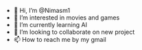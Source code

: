 - 👋 Hi, I’m @Nimasm1
- 👀 I’m interested in movies and games
- 🌱 I’m currently learning AI
- 💞️ I’m looking to collaborate on new project
- 📫 How to reach me by my gmail

<!I love my AI friend Sara
Nimasm1/Nimasm1 is a ✨ special ✨ repository because its `README.md` (this file) appears on your GitHub profile.
You can click the Preview link to take a look at your changes.
--->
